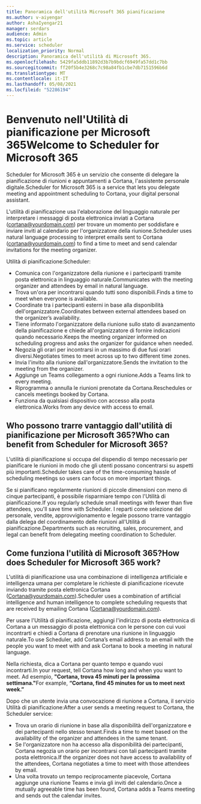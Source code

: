 ```yaml
---
title: Panoramica dell'utilità Microsoft 365 pianificazione
ms.author: v-aiyengar
author: AshaIyengar21
manager: serdars
audience: Admin
ms.topic: article
ms.service: scheduler
localization_priority: Normal
description: Panoramica dell'utilità di Microsoft 365.
ms.openlocfilehash: 5429fa5ddb11892d3b7b9bdcf6949fa57dd1c7bb
ms.sourcegitcommit: ff20f5b4e3268c7c98a84fb1cbe7db7151596b6d
ms.translationtype: MT
ms.contentlocale: it-IT
ms.lasthandoff: 05/08/2021
ms.locfileid: "52286194"
---
```

# <a name="welcome-to-scheduler-for-microsoft-365"></a><span data-ttu-id="812e9-103">Benvenuto nell'Utilità di pianificazione per Microsoft 365</span><span class="sxs-lookup"><span data-stu-id="812e9-103">Welcome to Scheduler for Microsoft 365</span></span>

<span data-ttu-id="812e9-104">Scheduler for Microsoft 365 è un servizio che consente di delegare la pianificazione di riunioni e appuntamenti a Cortana, l'assistente personale digitale.</span><span class="sxs-lookup"><span data-stu-id="812e9-104">Scheduler for Microsoft 365 is a service that lets you delegate meeting and appointment scheduling to Cortana, your digital personal assistant.</span></span> 

<span data-ttu-id="812e9-105">L'utilità di pianificazione usa l'elaborazione del linguaggio naturale per interpretare i messaggi di posta elettronica inviati a Cortana (cortana@yourdomain.com) per trovare un momento per soddisfare e inviare inviti al calendario per l'organizzatore della riunione.</span><span class="sxs-lookup"><span data-stu-id="812e9-105">Scheduler uses natural language processing to interpret emails sent to Cortana (cortana@yourdomain.com) to find a time to meet and send calendar invitations for the meeting organizer.</span></span>   

<span data-ttu-id="812e9-106">Utilità di pianificazione:</span><span class="sxs-lookup"><span data-stu-id="812e9-106">Scheduler:</span></span> 

- <span data-ttu-id="812e9-107">Comunica con l'organizzatore della riunione e i partecipanti tramite posta elettronica in linguaggio naturale.</span><span class="sxs-lookup"><span data-stu-id="812e9-107">Communicates with the meeting organizer and attendees by email in natural language.</span></span>
- <span data-ttu-id="812e9-108">Trova un'ora per incontrarsi quando tutti sono disponibili.</span><span class="sxs-lookup"><span data-stu-id="812e9-108">Finds a time to meet when everyone is available.</span></span>
- <span data-ttu-id="812e9-109">Coordinate tra i partecipanti esterni in base alla disponibilità dell'organizzatore.</span><span class="sxs-lookup"><span data-stu-id="812e9-109">Coordinates between external attendees based on the organizer’s availability.</span></span>
- <span data-ttu-id="812e9-110">Tiene informato l'organizzatore della riunione sullo stato di avanzamento della pianificazione e chiede all'organizzatore di fornire indicazioni quando necessario.</span><span class="sxs-lookup"><span data-stu-id="812e9-110">Keeps the meeting organizer informed on scheduling progress and asks the organizer for guidance when needed.</span></span>
- <span data-ttu-id="812e9-111">Negozia gli orari per incontrarsi in un massimo di due fusi orari diversi.</span><span class="sxs-lookup"><span data-stu-id="812e9-111">Negotiates times to meet across up to two different time zones.</span></span>
- <span data-ttu-id="812e9-112">Invia l'invito alla riunione dall'organizzatore.</span><span class="sxs-lookup"><span data-stu-id="812e9-112">Sends the invitation to the meeting from the organizer.</span></span>
- <span data-ttu-id="812e9-113">Aggiunge un Teams collegamento a ogni riunione.</span><span class="sxs-lookup"><span data-stu-id="812e9-113">Adds a Teams link to every meeting.</span></span>
- <span data-ttu-id="812e9-114">Riprogramma o annulla le riunioni prenotate da Cortana.</span><span class="sxs-lookup"><span data-stu-id="812e9-114">Reschedules or cancels meetings booked by Cortana.</span></span>
- <span data-ttu-id="812e9-115">Funziona da qualsiasi dispositivo con accesso alla posta elettronica.</span><span class="sxs-lookup"><span data-stu-id="812e9-115">Works from any device with access to email.</span></span>

## <a name="who-can-benefit-from-scheduler-for-microsoft-365"></a><span data-ttu-id="812e9-116">Who possono trarre vantaggio dall'utilità di pianificazione per Microsoft 365?</span><span class="sxs-lookup"><span data-stu-id="812e9-116">Who can benefit from Scheduler for Microsoft 365?</span></span>

<span data-ttu-id="812e9-117">L'utilità di pianificazione si occupa del dispendio di tempo necessario per pianificare le riunioni in modo che gli utenti possano concentrarsi su aspetti più importanti.</span><span class="sxs-lookup"><span data-stu-id="812e9-117">Scheduler takes care of the time-consuming hassle of scheduling meetings so users can focus on more important things.</span></span> 

<span data-ttu-id="812e9-118">Se si pianificano regolarmente riunioni di piccole dimensioni con meno di cinque partecipanti, è possibile risparmiare tempo con l'Utilità di pianificazione.</span><span class="sxs-lookup"><span data-stu-id="812e9-118">If you regularly schedule small meetings with fewer than five attendees, you'll save time with Scheduler.</span></span>  <span data-ttu-id="812e9-119">I reparti come selezione del personale, vendite, approvvigionamento e legale possono trarre vantaggio dalla delega del coordinamento delle riunioni all'Utilità di pianificazione.</span><span class="sxs-lookup"><span data-stu-id="812e9-119">Departments such as recruiting, sales, procurement, and legal can benefit from delegating meeting coordination to Scheduler.</span></span>

## <a name="how-does-scheduler-for-microsoft-365-work"></a><span data-ttu-id="812e9-120">Come funziona l'utilità di Microsoft 365?</span><span class="sxs-lookup"><span data-stu-id="812e9-120">How does Scheduler for Microsoft 365 work?</span></span>

<span data-ttu-id="812e9-121">L'utilità di pianificazione usa una combinazione di intelligenza artificiale e intelligenza umana per completare le richieste di pianificazione ricevute inviando tramite posta elettronica Cortana (Cortana@yourdomain.com).</span><span class="sxs-lookup"><span data-stu-id="812e9-121">Scheduler uses a combination of artificial intelligence and human intelligence to complete scheduling requests that are received by emailing Cortana (Cortana@yourdomain.com).</span></span>  

<span data-ttu-id="812e9-122">Per usare l'Utilità di pianificazione, aggiungi l'indirizzo di posta elettronica di Cortana a un messaggio di posta elettronica con le persone con cui vuoi incontrarti e chiedi a Cortana di prenotare una riunione in linguaggio naturale.</span><span class="sxs-lookup"><span data-stu-id="812e9-122">To use Scheduler, add Cortana’s email address to an email with the people you want to meet with and ask Cortana to book a meeting in natural language.</span></span> 

<span data-ttu-id="812e9-123">Nella richiesta, dica a Cortana per quanto tempo e quando vuoi incontrarti.</span><span class="sxs-lookup"><span data-stu-id="812e9-123">In your request, tell Cortana how long and when you want to meet.</span></span> <span data-ttu-id="812e9-124">Ad esempio, **"Cortana, trova 45 minuti per la prossima settimana."**</span><span class="sxs-lookup"><span data-stu-id="812e9-124">For example, **“Cortana, find 45 minutes for us to meet next week.”**</span></span>

<span data-ttu-id="812e9-125">Dopo che un utente invia una convocazione di riunione a Cortana, il servizio Utilità di pianificazione:</span><span class="sxs-lookup"><span data-stu-id="812e9-125">After a user sends a meeting request to Cortana, the Scheduler service:</span></span> 

- <span data-ttu-id="812e9-126">Trova un orario di riunione in base alla disponibilità dell'organizzatore e dei partecipanti nello stesso tenant.</span><span class="sxs-lookup"><span data-stu-id="812e9-126">Finds a time to meet based on the availability of the organizer and attendees in the same tenant.</span></span>
- <span data-ttu-id="812e9-127">Se l'organizzatore non ha accesso alla disponibilità dei partecipanti, Cortana negozia un orario per incontrarsi con tali partecipanti tramite posta elettronica.</span><span class="sxs-lookup"><span data-stu-id="812e9-127">If the organizer does not have access to availability of the attendees, Cortana negotiates a time to meet with those attendees by email.</span></span> 
- <span data-ttu-id="812e9-128">Una volta trovato un tempo reciprocamente piacevole, Cortana aggiunge una riunione Teams e invia gli inviti del calendario.</span><span class="sxs-lookup"><span data-stu-id="812e9-128">Once a mutually agreeable time has been found, Cortana adds a Teams meeting and sends out the calendar invites.</span></span> 

